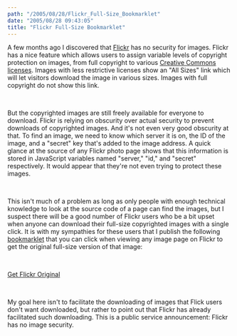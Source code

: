 ```yaml
---
path: "/2005/08/28/Flickr_Full-Size_Bookmarklet" 
date: "2005/08/28 09:43:05" 
title: "Flickr Full-Size Bookmarklet" 
---
```

<p>A few months ago I discovered that <a href="http://flickr.com">Flickr</a> has no security for images. Flickr has a nice feature which allows users to assign variable levels of copyright protection on images, from full copyright to various <a href="http://www.flickr.com/creativecommons/">Creative Commons licenses</a>. Images with less restrictive licenses show an "All Sizes" link which will let visitors download the image in various sizes. Images with full copyright do not show this link.</p><br><p>But the copyrighted images are still freely available for everyone to download. Flickr is relying on obscurity over actual security to prevent downloads of copyrighted images. And it's not even very good obscurity at that. To find an image, we need to know which server it is on, the ID of the image, and a "secret" key that's added to the image address. A quick glance at the source of any Flickr photo page shows that this information is stored in JavaScript variables named "server," "id," and "secret" respectively. It would appear that they're not even trying to protect these images.</p><br><p>This isn't much of a problem as long as only people with enough technical knowledge to look at the source code of a page can find the images, but I suspect there will be a good number of Flickr users who be a bit upset when anyone can download their full-size copyrighted images with a single click. It is with my sympathies for these users that I publish the following <a href="http://www.wcc.vccs.edu/services/blackboard/bookmarklets.html">bookmarklet</a> that you can click when viewing any image page on Flickr to get the original full-size version of that image:</p><br><p><a href="javascript: for( i in photo_hash ) { p = photo_hash[i]; } window.location = 'http://photos' + p.server + '.flickr.com/' + p.id + '_' + p.secret + '_o.jpg';">Get Flickr Original</a></p><br><p>My goal here isn't to facilitate the downloading of images that Flick users don't want downloaded, but rather to point out that Flickr has already facilitated such downloading. This is a public service announcement: Flickr has no image security.</p>